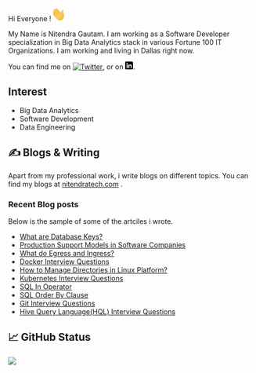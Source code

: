 Hi Everyone !<img src="https://github.com/nitendragautam/nitendragautam/raw/main/wave_gif.gif" width="30px">

My Name is Nitendra Gautam. I am working as a Software Developer specialization in Big Data Analytics stack in various Fortune 100 IT  Organizations. I am working and living in Dallas right now. 

You can find me on [![Twitter][1.2]][1],  or on [![LinkedIn][2.2]][2].

## Interest
* Big Data Analytics
* Software Development
* Data Engineering

## &#x270d; Blogs & Writing

Apart from my professional work, i write blogs on different topics. 
You can find my blogs at [nitendratech.com](https://www.nitendratech.com/) .

### Recent Blog posts

Below is the sample of some of the artciles i wrote.

<!-- BLOG-POST-LIST:START -->
- [What are Database Keys?](https://www.nitendratech.com/database/database-keys/?utm_source=rss&utm_medium=rss&utm_campaign=database-keys)
- [Production Support Models in Software Companies](https://www.nitendratech.com/technology/production-application-support-models/?utm_source=rss&utm_medium=rss&utm_campaign=production-application-support-models)
- [What do Egress and Ingress?](https://www.nitendratech.com/technology/egress-ingress-cloud/?utm_source=rss&utm_medium=rss&utm_campaign=egress-ingress-cloud)
- [Docker Interview Questions](https://www.nitendratech.com/interview/docker-interview-questions/?utm_source=rss&utm_medium=rss&utm_campaign=docker-interview-questions)
- [How to Manage Directories in Linux Platform?](https://www.nitendratech.com/linux/manage-directories-linux-platform/?utm_source=rss&utm_medium=rss&utm_campaign=manage-directories-linux-platform)
- [Kubernetes Interview Questions](https://www.nitendratech.com/interview/kubernetes-interview-questions/?utm_source=rss&utm_medium=rss&utm_campaign=kubernetes-interview-questions)
- [SQL In Operator](https://www.nitendratech.com/database/sql-in-operator/?utm_source=rss&utm_medium=rss&utm_campaign=sql-in-operator)
- [SQL Order By Clause](https://www.nitendratech.com/database/sql-order-by-clause/?utm_source=rss&utm_medium=rss&utm_campaign=sql-order-by-clause)
- [Git Interview Questions](https://www.nitendratech.com/interview/git-interview-questions/?utm_source=rss&utm_medium=rss&utm_campaign=git-interview-questions)
- [Hive Query Language&lpar;HQL&rpar; Interview Questions](https://www.nitendratech.com/interview/hql-interview-questions/?utm_source=rss&utm_medium=rss&utm_campaign=hql-interview-questions)
<!-- BLOG-POST-LIST:END -->

## &#x1f4c8; GitHub Status

<a href="https://github.com/nitendragautam/nitendragautam">
  <img align="center" src="https://github-readme-stats.vercel.app/api/top-langs/?username=nitendragautam&hide=java,html,tex&title_color=ffffff&text_color=c9cacc&icon_color=2bbc8a&bg_color=1d1f21&langs_count=3" />
</a>

<!-- links to social media icons -->
<!-- icons without padding -->
[1.2]: http://i.imgur.com/wWzX9uB.png 
[2.2]: https://raw.githubusercontent.com/nitendragautam/nitendragautam/master/linkedin-3-16.png 

<!-- links to your social media accounts -->
[1]: https://twitter.com/nitendra_tech
[2]: https://www.linkedin.com/in/nitendragautam/
